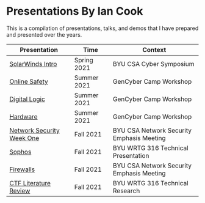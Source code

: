 # Presentations By Ian Cook
  This is a compilation of presentations, talks, and demos that I have prepared and presented over the years.

| Presentation | Time | Context |
| ----------- | ----------- | --------- |
| [SolarWinds Intro](/SolarWinds/SolarWinds%20Hack.pptx)  | Spring 2021 | BYU CSA Cyber Symposium |
| [Online Safety](GCC-OnlineSafety.pptx)  | Summer 2021  | GenCyber Camp Workshop |
| [Digital Logic](GCC-Digital%20Logic.pptx) | Summer 2021  | GenCyber Camp Workshop |
| [Hardware](GCC-Hardware.pptx)  | Summer 2021  | GenCyber Camp Workshop |
| [Network Security Week One](Week-One.pptx)  | Fall 2021  | BYU CSA Network Security Emphasis Meeting |
| [Sophos](SOPHOS_1.pptx)  | Fall 2021  | BYU WRTG 316 Technical Presentation|
| [Firewalls ](Firewalls.pptx)  | Fall 2021  | BYU CSA Network Security Emphasis Meeting |
| [CTF Literature Review](Cybersecurity%20Education%20through%20the%20Gamification%20of%20Capture%20the%20Flag%20Competitions_Cook_Lit_Review.docx) | Fall 2021 | BYU WRTG 316 Technical Research |
